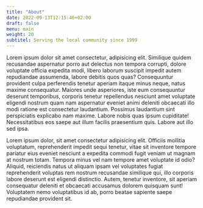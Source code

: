 ```yaml
---
title: "About"
date: 2022-09-13T12:15:46+02:00
draft: false
menu: main
weight: 20
subtitel: Serving the local community since 1999
---
```



Lorem ipsum dolor sit amet consectetur, adipisicing elit. Similique quidem recusandae aspernatur porro aut delectus non tempora corrupti, dolore voluptate officia expedita modi, libero laborum suscipit impedit autem repudiandae assumenda, labore debitis quos quas? Consequuntur provident culpa perferendis tenetur aperiam itaque minus neque, natus maxime consequatur. Maiores unde asperiores, iste eum consequuntur deserunt temporibus, corporis tenetur repellendus nesciunt amet voluptate eligendi nostrum quam nam aspernatur eveniet animi deleniti obcaecati illo modi ratione est consectetur laudantium. Possimus laudantium sint perspiciatis explicabo nam maxime. Labore nobis quas ipsum cupiditate! Necessitatibus eos saepe aut illum facilis praesentium quis. Labore aut illo sed ipsa.

Lorem ipsum dolor, sit amet consectetur adipisicing elit. Officiis mollitia voluptatum, reprehenderit impedit sequi tenetur, vitae sit inventore tempore pariatur eius eveniet nesciunt a expedita commodi fugit veniam ut magnam at nostrum totam. Tempora minus vel nam tempore amet voluptate id odio? Aliquid, reiciendis natus ut aliquam ipsam vel voluptates fugiat reprehenderit voluptas rem nostrum recusandae similique qui, illo corporis labore deserunt est eligendi distinctio. Autem, tenetur inventore, sit aperiam consequatur deleniti et obcaecati accusamus dolorem quisquam sunt! Voluptatem nemo voluptatibus id ab, porro beatae sapiente saepe repudiandae provident sit.
